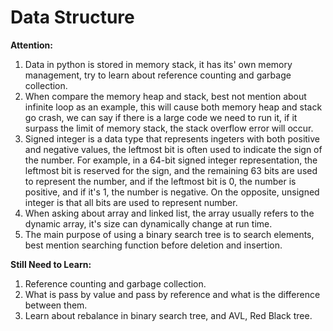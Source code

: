 # Data Structure

**Attention:**

1. Data in python is stored in memory stack, it has its' own memory management, try to learn about reference counting and garbage collection.
2. When compare the memory heap and stack, best not mention about infinite loop as an example, this will cause both memory heap and stack go crash, we can say if there is a large code we need to run it, if it surpass the limit of memory stack, the stack overflow error will occur.
3. Signed integer is a data type that represents ingeters with both positive and negative values, the leftmost bit is often used to indicate the sign of the number. For example, in a 64-bit signed integer representation, the leftmost bit is reserved for the sign, and the remaining 63 bits are used to represent the number, and if the leftmost bit is 0, the number is positive, and if it's 1, the number is negative. On the opposite, unsigned integer is that all bits are used to represent number.
4. When asking about array and linked list, the array usually refers to the dynamic array, it's size can dynamically change at run time.
5. The main purpose of using a binary search tree is to search elements, best mention searching function before deletion and insertion.

**Still Need to Learn:**

1. Reference counting and garbage collection.
2. What is pass by value and pass by reference and what is the difference between them.
3. Learn about rebalance in binary search tree, and AVL, Red Black tree.
